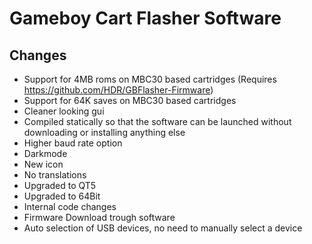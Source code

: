 Gameboy Cart Flasher Software
====================================

Changes
---------------------------------
- Support for 4MB roms on MBC30 based cartridges (Requires https://github.com/HDR/GBFlasher-Firmware)
- Support for 64K saves on MBC30 based cartridges
- Cleaner looking gui
- Compiled statically so that the software can be launched without downloading or installing anything else
- Higher baud rate option
- Darkmode
- New icon
- No translations
- Upgraded to QT5
- Upgraded to 64Bit
- Internal code changes
- Firmware Download trough software
- Auto selection of USB devices, no need to manually select a device
